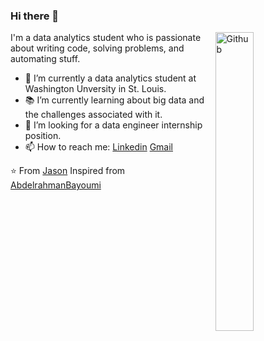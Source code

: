 ### Hi there 👋

<img width="35%" align="right" alt="Github" src="https://user-images.githubusercontent.com/48678280/88862734-4903af80-d201-11ea-968b-9c939d88a37c.gif" />

I'm a data analytics student who is passionate about writing code, solving problems, and automating stuff.

- 🔭 I’m currently a data analytics student at Washington Unversity in St. Louis.
- 📚 I’m currently learning about big data and the challenges associated with it.
- 👯 I’m looking for a data engineer internship position. 
- 📫 How to reach me: [Linkedin](https://www.linkedin.com/in/jason-o-yun-302a86a3/) [Gmail](mailto:wonhee3472@gmail.com)

⭐️ From [Jason](https://github.com/wonhee3472)
Inspired from [AbdelrahmanBayoumi](https://github.com/abdelrahmanbayoumi)
